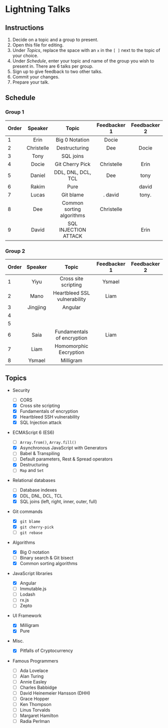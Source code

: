 # Lightning Talks

## Instructions

1. Decide on a topic and a group to present.
1. Open this file for editing.
1. Under _Topics_, replace the space with an `x` in the `[ ]` next to the topic of your choice.
1. Under _Schedule_, enter your topic and name of the group you wish to present in. There are 6 talks per group.
1. Sign up to give feedback to two other talks.
1. Commit your changes.
1. Prepare your talk.

## Schedule

### Group 1

| Order |  Speaker   |       Topic             | Feedbacker 1 | Feedbacker 2 |
| ----- | :--------: |  :---------------------:| :----------: | :----------: |
| 1     |    Erin    |   Big 0 Notation        |  Docie       |              |
| 2     | Christelle |   Destructuring         |  Dee         |  Docie       |
| 3     |    Tony    |     SQL joins           |              |              |
| 4     |   Docie    |  Git Cherry Pick        |  Christelle  |   Erin       |
| 5     |   Daniel   | DDL, DNL, DCL, TCL      |  Dee         |      tony    |
| 6     |   Rakim    |        Pure             |              |  david       |
| 7     |   Lucas    |     Git blame           |.   david     |     tony.    |
| 8     |    Dee     |Common sorting algorithms|  Christelle  |              |
| 9     |   David    |SQL INJECTION ATTACK     |              |   Erin       |

### Group 2

| Order | Speaker  |            Topic             | Feedbacker 1 | Feedbacker 2 |
| ----- | :------: | :--------------------------: | :----------: | :----------: |
| 1     |   Yiyu   |     Cross site scripting     |    Ysmael    |              |
| 2     |   Mano   | Heartbleed SSL vulnerability |    Liam      |              |
| 3     | Jingjing |           Angular            |              |              |
| 4     |          |                              |              |              |
| 5     |          |                              |              |              |
| 6     |   Saia   |  Fundamentals of encryption  |    Liam      |              |
| 7     |   Liam   |    Homomorphic Eecryption    |              |              |
| 8     |  Ysmael  |          Milligram           |              |              |

## Topics

- Security

  - [ ] CORS
  - [x] Cross site scripting
  - [x] Fundamentals of encryption
  - [x] Heartbleed SSH vulnerability
  - [x] SQL Injection attack

- ECMAScript 6 (ES6)

  - [ ] `Array.from()`, `Array.fill()`
  - [x] Asynchronous JavaScript with Generators
  - [ ] Babel & Transpiling
  - [ ] Default parameters, Rest & Spread operators
  - [x] Destructuring
  - [ ] `Map` and `Set`

- Relational databases

  - [ ] Database indexes
  - [x] DDL, DNL, DCL, TCL
  - [x] SQL joins (left, right, inner, outer, full)

- Git commands

  - [x] `git blame`
  - [x] `git cherry-pick`
  - [ ] `git rebase`

- Algorithms

  - [x] Big O notation
  - [ ] Binary search & Git bisect
  - [x] Common sorting algorithms

- JavaScript libraries

  - [x] Angular
  - [ ] Immutable.js
  - [ ] Lodash
  - [ ] rx.js
  - [ ] Zepto

- UI Framework

  - [x] Milligram
  - [x] Pure

- Misc.

  - [x] Pitfalls of Cryptocurrency

- Famous Programmers

  - [ ] Ada Lovelace
  - [ ] Alan Turing
  - [ ] Annie Easley
  - [ ] Charles Babbidge
  - [ ] David Heinemeier Hansson (DHH)
  - [ ] Grace Hopper
  - [ ] Ken Thompson
  - [ ] Linus Torvalds
  - [ ] Margaret Hamilton
  - [ ] Radia Perlman
